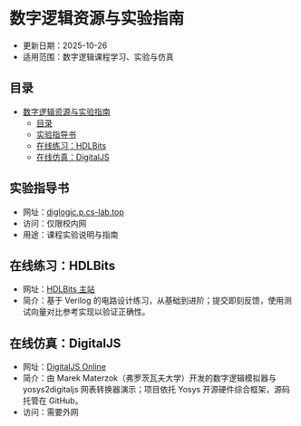 # 数字逻辑资源与实验指南

- 更新日期：2025-10-26
- 适用范围：数字逻辑课程学习、实验与仿真


## 目录
- [数字逻辑资源与实验指南](#数字逻辑资源与实验指南)
  - [目录](#目录)
  - [实验指导书](#实验指导书)
  - [在线练习：HDLBits](#在线练习hdlbits)
  - [在线仿真：DigitalJS](#在线仿真digitaljs)

## 实验指导书
- 网址：[diglogic.p.cs-lab.top](https://diglogic.p.cs-lab.top/)
- 访问：仅限校内网
- 用途：课程实验说明与指南

## 在线练习：HDLBits
- 网址：[HDLBits 主站](https://hdlbits.01xz.net/wiki/Main_Page)
- 简介：基于 Verilog 的电路设计练习，从基础到进阶；提交即刻反馈，使用测试向量对比参考实现以验证正确性。

## 在线仿真：DigitalJS
- 网址：[DigitalJS Online](https://digitaljs.tilk.eu/)
- 简介：由 Marek Materzok（弗罗茨瓦夫大学）开发的数字逻辑模拟器与 yosys2digitaljs 网表转换器演示；项目依托 Yosys 开源硬件综合框架，源码托管在 GitHub。
- 访问：需要外网

